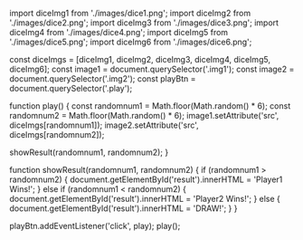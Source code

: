 import diceImg1 from './images/dice1.png';
import diceImg2 from './images/dice2.png';
import diceImg3 from './images/dice3.png';
import diceImg4 from './images/dice4.png';
import diceImg5 from './images/dice5.png';
import diceImg6 from './images/dice6.png';

const diceImgs = [diceImg1, diceImg2, diceImg3, diceImg4, diceImg5, diceImg6];
const image1 = document.querySelector('.img1');
const image2 = document.querySelector('.img2');
const playBtn = document.querySelector('.play');

function play() {
  const randomnum1 = Math.floor(Math.random() * 6);
  const randomnum2 = Math.floor(Math.random() * 6);
  image1.setAttribute('src', diceImgs[randomnum1]);
  image2.setAttribute('src', diceImgs[randomnum2]);

  showResult(randomnum1, randomnum2);
}

function showResult(randomnum1, randomnum2) {
  if (randomnum1 > randomnum2) {
    document.getElementById('result').innerHTML = 'Player1 Wins!';
  } else if (randomnum1 < randomnum2) {
    document.getElementById('result').innerHTML = 'Player2 Wins!';
  } else {
    document.getElementById('result').innerHTML = 'DRAW!';
  }
}

playBtn.addEventListener('click', play);
play();
